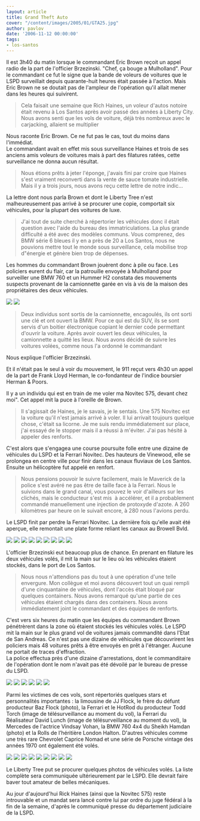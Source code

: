 ```yaml
---
layout: article
title: Grand Theft Auto
cover: "/content/images/2005/01/GTA25.jpg"
author: pavlov
date: '2006-11-12 00:00:00'
tags:
- los-santos
---
```


Il est 3h40 du matin lorsque le commandant Eric Brown reçoit un appel radio de la part de l'officier Brzezinski. "Chef, ça bouge a Mulholland". Pour le commandant ce fut le signe que la bande de voleurs de voitures que le LSPD surveillait depuis quarante-huit heures était passée à l'action. Mais Eric Brown ne se doutait pas de l'ampleur de l'opération qu'il allait mener dans les heures qui suivirent.

> Cela faisait une semaine que Rich Haines, un voleur d'autos notoire était revenu à Los Santos après avoir passé des années à Liberty City. Nous avons senti que les vols de voiture, déjà très nombreux avec le carjacking, allaient se multiplier

Nous raconte Eric Brown. Ce ne fut pas le cas, tout du moins dans l'immédiat.  
Le commandant avait en effet mis sous surveillance Haines et trois de ses anciens amis voleurs de voitures mais à part des filatures ratées, cette surveillance ne donna aucun résultat.

> Nous étions prêts à jeter l'éponge, j'avais fini par croire que Haines s'est vraiment reconverti dans la vente de sauce tomate industrielle. Mais il y a trois jours, nous avons reçu cette lettre de notre indic...

La lettre dont nous parla Brown et dont le Liberty Tree n'est malheureusement pas arrivé à se procurer une copie, comportait six véhicules, pour la plupart des voitures de luxe.

> J'ai tout de suite cherché à répertorier les véhicules donc il était question avec l'aide du bureau des immatriculations. La plus grande difficulté a été avec des modèles communs. Vous comprenez, des BMW série 6 bleues il y en a près de 20 a Los Santos, nous ne pouvions mettre tout le monde sous surveillance, cela mobilise trop d"énergie et génère bien trop de dépenses.

Les hommes du commandant Brown jouèrent donc à pile ou face. Les policiers eurent du flair, car la patrouille envoyée à Mulholland pour surveiller une BMW 760 et un Hummer H2 constata des mouvements suspects provenant de la camionnette garée en vis à vis de la maison des propriétaires des deux véhicules.

![](/content/images/2005/01/GTA03.jpg)
![](/content/images/2005/01/GTA04.jpg)

> Deux individus sont sortis de la camionnette, encagoulés, ils ont sorti une clé et ont ouvert la BMW. Pour ce qui est du SUV, ils se sont servis d'un boitier électronique copiant le dernier code permettant d'ouvrir la voiture. Après avoir ouvert les deux véhicules, la camionnette a quitté les lieux. Nous avons décidé de suivre les voitures volées, comme nous l'a ordonné le commandant

Nous explique l'officier Brzezinski.

Et il n'était pas le seul à voir du mouvement, le 911 reçut vers 4h30 un appel de la part de Frank Lloyd Herman, le co-fondanteur de l'indice boursier Herman & Poors.

Il y a un individu qui est en train de me voler ma Novitec 575, devant chez moi". Cet appel mit la puce à l'oreille de Brown.

> Il s'agissait de Haines, je le savais, je le sentais. Une 575 Novitec est la voiture qu'il n'est jamais arrivé à voler. Il lui arrivait toujours quelque chose, c'était sa licorne. Je me suis rendu immédiatement sur place, j'ai essayé de le stopper mais il a réussi à m'éviter. J'ai pas hésité&nbsp;à appeler des renforts.

C'est alors que s'engagea une course poursuite folle entre une dizaine de véhicules du LSPD et la Ferrari Novitec. Des hauteurs de Vinewood, elle se prolongea en centre ville pour finir dans les canaux fluviaux de Los Santos. Ensuite un hélicoptère fut appelé en renfort.

> Nous pensions pouvoir le suivre facilement, mais le Maverick de la police s'est avéré ne pas être de taille face à la Ferrari. Nous le suivions dans le grand canal, vous pouvez le voir d'ailleurs sur les clichés, mais le conducteur s'est mis&nbsp; à accélérer, et il a probablement commandé manuellement une injection de protoxyde d'azote. A 260 kilomètres par heure on le suivait encore, à 280 nous l'avions perdu.

Le LSPD finit par perdre la Ferrari Novitec. La dernière fois qu'elle avait été aperçue, elle remontait une plate forme reliant les canaux au Browell Bvld.

![](/content/images/2005/01/GTA22.jpg)
![](/content/images/2005/01/GTA23.jpg)
![](/content/images/2005/01/GTA24.jpg)
![](/content/images/2005/01/GTA25.jpg)
![](/content/images/2005/01/GTA26.jpg)
![](/content/images/2005/01/GTA27.jpg)
![](/content/images/2005/01/GTA28.jpg)
![](/content/images/2005/01/GTA18.jpg)
![](/content/images/2005/01/GTA19.jpg)

L'officier Brzezinski eut beaucoup plus de chance. En prenant en filature les deux véhicules volés, il mit la main sur le lieu où les véhicules étaient stockés, dans le port de Los Santos.

> Nous nous n'attendions pas du tout à une opération d'une telle envergure. Mon collègue et moi avons découvert tout un quai rempli d'une cinquantaine de véhicules, dont l'accès était bloqué par quelques containers. Nous avons remarqué qu'une partie de ces véhicules étaient chargés dans des containers. Nous avons immédiatement joint le commandant et des équipes de renforts.

C'est vers six heures du matin que les équipes du commandant Brown pénétrèrent dans la zone où étaient stockés les véhicules volés. Le LSPD mit la main sur le plus grand vol de voitures jamais commandité dans l'Etat de San Andreas. Ce n'est pas une dizaine de véhicules que découvrirent les policiers mais 48 voitures prêts à être envoyés en prêt à l'étranger. Aucune ne portait de traces d'effraction.  
La police effectua près d'une dizaine d'arrestations, dont le commanditaire de l'opération dont le nom n'avait pas été dévoilé par le bureau de presse du LSPD.

![](/content/images/2005/01/GTA05.jpg)
![](/content/images/2005/01/GTA06.jpg)
![](/content/images/2005/01/GTA08.jpg)
![](/content/images/2005/01/GTA09.jpg)
![](/content/images/2005/01/GTA10.jpg)
![](/content/images/2005/01/GTA11.jpg)

Parmi les victimes de ces vols, sont répertoriés quelques stars et personnalités importantes : la limousine de JJ Flock, le frère du défunt producteur Baz Flock (photo), la Ferrari et le HotRod du producteur Todd Torch (image de télésurveillance au moment du vol), la Ferrari du Réalisateur David Lunch (image de télésurveillance au moment du vol), la Mercedes de l'actrice Vindsay Vohan, la BMW 760 4x4 du Sheikh Hamdan (photo) et la Rolls de l’héritière London Halton. D'autres véhicules comme une très rare Chevrolet Caprice Nomad et une série de Porsche vintage des années 1970 ont également été volés.

![](/content/images/2005/01/GTA14.jpg)
![](/content/images/2005/01/GTA13.jpg)
![](/content/images/2005/01/GTA12.jpg)
![](/content/images/2005/01/GTA17.jpg)
![](/content/images/2005/01/GTA16.jpg)
![](/content/images/2005/01/GTA15.jpg)
![](/content/images/2005/01/GTA02.jpg)
![](/content/images/2005/01/GTA21.jpg)
![](/content/images/2005/01/GTA20.jpg)

Le Liberty Tree put se procurer quelques photos de véhicules volés. La liste complète sera communiquée ultérieurement par le LSPD. Elle devrait faire baver tout amateur de belles mécaniques.

Au jour d'aujourd'hui Rick Haines (ainsi que la Novitec 575) reste introuvable et un mandat sera lancé contre lui par ordre du juge fédéral à la fin de la semaine, d'après le communiqué presse du département judiciaire de la LSPD.